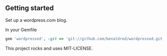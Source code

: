 ## Getting started


Set up a wordpress.com blog.

In your Gemfile

```ruby
gem 'wordpressed', :git => 'git://github.com/benaldred/wordpressed.git'
```

This project rocks and uses MIT-LICENSE.